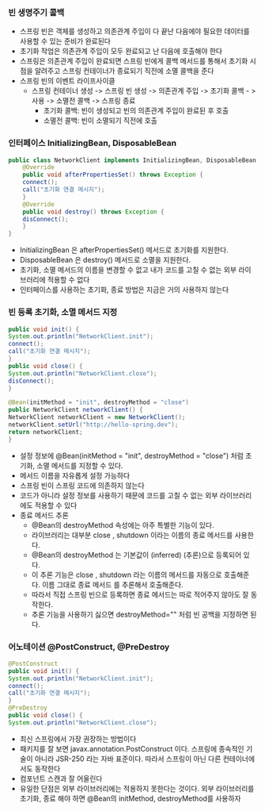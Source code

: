 ### 빈 생명주기 콜백

- 스프링 빈은 객체를 생성하고 의존관계 주입이 다 끝난 다음에야 필요한 데이터를 사용할 수 있는 준비가 완료된다
- 초기화 작업은 의존관계 주입이 모두 완료되고 난 다음에 호출해야 한다
- 스프링은 의존관계 주입이 완료되면 스프링 빈에게 콜백 메서드를 통해서 초기화 시점을 알려주고 스프링 컨테이너가 종료되기 직전에 소멸 콜백을 준다
- 스프링 빈의 이벤트 라이프사이클
  - 스프링 컨테이너 생성 -> 스프링 빈 생성 -> 의존관계 주입 -> 초기화 콜백 - > 사용 -> 소멸전 콜백 -> 스프링 종료
    - 초기화 콜백: 빈이 생성되고 빈의 의존관계 주입이 완료된 후 호출
    - 소멸전 콜백: 빈이 소멸되기 직전에 호출

### 인터페이스 InitializingBean, DisposableBean

```java
public class NetworkClient implements InitializingBean, DisposableBean {
    @Override
    public void afterPropertiesSet() throws Exception {
    connect();
    call("초기화 연결 메시지");
    }
    @Override
    public void destroy() throws Exception {
    disConnect();
    }
}
```

- InitializingBean 은 afterPropertiesSet() 메서드로 초기화를 지원한다.
- DisposableBean 은 destroy() 메서드로 소멸을 지원한다.
- 초기화, 소멸 메서드의 이름을 변경할 수 없고 내가 코드를 고칠 수 없는 외부 라이브러리에 적용할 수 없다
- 인터페이스를 사용하는 초기화, 종료 방법은 지금은 거의 사용하지 않는다

### 빈 등록 초기화, 소멸 메서드 지정

```java
public void init() {
System.out.println("NetworkClient.init");
connect();
call("초기화 연결 메시지");
}
public void close() {
System.out.println("NetworkClient.close");
disConnect();
}

@Bean(initMethod = "init", destroyMethod = "close")
public NetworkClient networkClient() {
NetworkClient networkClient = new NetworkClient();
networkClient.setUrl("http://hello-spring.dev");
return networkClient;
}

```

- 설정 정보에 @Bean(initMethod = "init", destroyMethod = "close") 처럼 초기화, 소멸 메서드를
  지정할 수 있다.
- 메서드 이름을 자유롭게 설정 가능하다
- 스프링 빈이 스프링 코드에 의존하지 않는다
- 코드가 아니라 설정 정보를 사용하기 때문에 코드를 고칠 수 없는 외부 라이브러리에도 적용할 수 있다
- 종료 메서드 추론
  - @Bean의 destroyMethod 속성에는 아주 특별한 기능이 있다.
  - 라이브러리는 대부분 close , shutdown 이라는 이름의 종료 메서드를 사용한다.
  - @Bean의 destroyMethod 는 기본값이 (inferred) (추론)으로 등록되어 있다.
  - 이 추론 기능은 close , shutdown 라는 이름의 메서드를 자동으로 호출해준다. 이름 그대로 종료 메서드
    를 추론해서 호출해준다.
  - 따라서 직접 스프링 빈으로 등록하면 종료 메서드는 따로 적어주지 않아도 잘 동작한다.
  - 추론 기능을 사용하기 싫으면 destroyMethod="" 처럼 빈 공백을 지정하면 된다.

### 어노테이션 @PostConstruct, @PreDestroy

```java
@PostConstruct
public void init() {
System.out.println("NetworkClient.init");
connect();
call("초기화 연결 메시지");
}
@PreDestroy
public void close() {
System.out.println("NetworkClient.close");
```

- 최신 스프링에서 가장 권장하는 방법이다
- 패키지를 잘 보면 javax.annotation.PostConstruct 이다. 스프링에 종속적인 기술이 아니라 JSR-250
  라는 자바 표준이다. 따라서 스프링이 아닌 다른 컨테이너에서도 동작한다
- 컴포넌트 스캔과 잘 어울린다
- 유일한 단점은 외부 라이브러리에는 적용하지 못한다는 것이다. 외부 라이브러리를 초기화, 종료 해야 하면
  @Bean의 initMethod, destroyMethod를 사용하자
